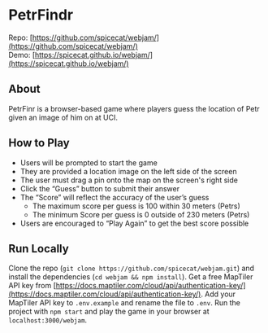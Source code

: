 # PetrFindr

Repo: [https://github.com/spicecat/webjam/](https://github.com/spicecat/webjam/)  
Demo: [https://spicecat.github.io/webjam/](https://spicecat.github.io/webjam/)

## About

PetrFinr is a browser-based game where players guess the location of Petr given an image of him on at UCI.  

## How to Play
- Users will be prompted to start the game 
- They are provided a location image on the left side of the screen 
- The user must drag a pin onto the map on the screen's right side 
- Click the “Guess” button to submit their answer 
- The “Score” will reflect the accuracy of the user’s guess
    - The maximum score per guess is 100 within 30 meters (Petrs)
    - The minimum Score per guess is 0 outside of 230 meters (Petrs)
- Users are encouraged to “Play Again” to get the best score possible

## Run Locally

Clone the repo (`git clone https://github.com/spicecat/webjam.git`) and install the dependencies (`cd webjam && npm install`). Get a free MapTiler API key from [https://docs.maptiler.com/cloud/api/authentication-key/](https://docs.maptiler.com/cloud/api/authentication-key/). Add your MapTiler API key to `.env.example` and rename the file to `.env`.  Run the project with `npm start` and play the game in your browser at `localhost:3000/webjam`.
